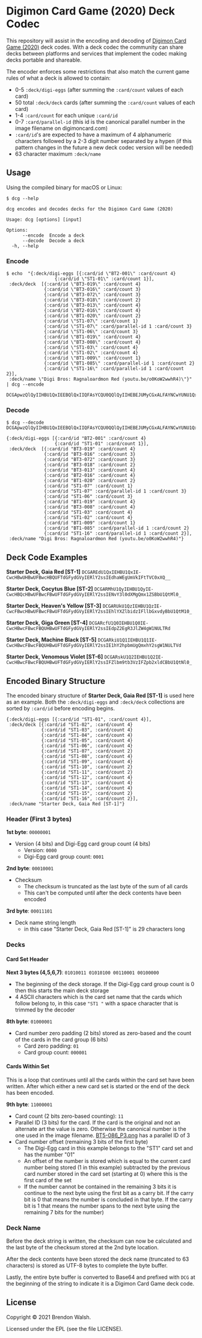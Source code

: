
# Digimon Card Game (2020) Deck Codec

This repository will assist in the encoding and decoding of [Digimon Card Game (2020)](https://world.digimoncard.com) deck codes. With a deck codec the community can share decks between platforms and services that implement the codec making decks portable and shareable.

The encoder enforces some restrictions that also match the current game rules of what a deck is allowed to contain:

- 0-5 `:deck/digi-eggs` (after summing the `:card/count` values of each card)
- 50 total `:deck/deck` cards (after summing the `:card/count` values of each card)
- 1-4 `:card/count` for each unique `:card/id`
- 0-7 `:card/parallel-id` (this id is the canonical parallel number in the image filename on digimoncard.com)
- `:card/id`'s are expected to have a maximum of 4 alphanumeric characters followed by a 2-3 digit number separated by a hypen (if this pattern changes in the future a new deck codec version will be needed)
- 63 character maximum `:deck/name`


## Usage

Using the compiled binary for macOS or Linux:

```
$ dcg --help

dcg encodes and decodes decks for the Digimon Card Game (2020)

Usage: dcg [options] [input]

Options:
      --encode  Encode a deck
      --decode  Decode a deck
  -h, --help
```


### Encode

```
$ echo  "{:deck/digi-eggs [{:card/id \"BT2-001\" :card/count 4}
                  {:card/id \"ST1-01\" :card/count 1}],
 :deck/deck  [{:card/id \"BT3-019\" :card/count 4}
              {:card/id \"BT3-016\" :card/count 3}
              {:card/id \"BT3-072\" :card/count 3}
              {:card/id \"BT3-018\" :card/count 2}
              {:card/id \"BT3-013\" :card/count 4}
              {:card/id \"BT2-016\" :card/count 4}
              {:card/id \"BT1-020\" :card/count 2}
              {:card/id \"ST1-07\" :card/count 1}
              {:card/id \"ST1-07\" :card/parallel-id 1 :card/count 3}
              {:card/id \"ST1-06\" :card/count 3}
              {:card/id \"BT1-019\" :card/count 4}
              {:card/id \"BT3-008\" :card/count 4}
              {:card/id \"ST1-03\" :card/count 4}
              {:card/id \"ST1-02\" :card/count 4}
              {:card/id \"BT1-009\" :card/count 1}
              {:card/id \"BT1-085\" :card/parallel-id 1 :card/count 2}
              {:card/id \"ST1-16\" :card/parallel-id 1 :card/count 2}],
 :deck/name \"Digi Bros: Ragnaloardmon Red (youtu.be/o0KoW2wwhR4)\"}" | dcg --encode

DCGApwzQlQyIIHBU1QxIEEBQlQxIIQFAsYCQU0QQlQyIIHEBEJUMyCGxALFAYNCwYUNU1QxIEbCwYMBiE0CRGlnaSBCcm9zOiBSYWduYWxvYXJkbW9uIFJlZCAoeW91dHUuYmUvbzBLb1cyd3doUjQp
```


### Decode

```
$ dcg --decode DCGApwzQlQyIIHBU1QxIEEBQlQxIIQFAsYCQU0QQlQyIIHEBEJUMyCGxALFAYNCwYUNU1QxIEbCwYMBiE0CRGlnaSBCcm9zOiBSYWduYWxvYXJkbW9uIFJlZCAoeW91dHUuYmUvbzBLb1cyd3doUjQp

{:deck/digi-eggs [{:card/id "BT2-001" :card/count 4}
                  {:card/id "ST1-01" :card/count 1}],
 :deck/deck  [{:card/id "BT3-019" :card/count 4}
              {:card/id "BT3-016" :card/count 3}
              {:card/id "BT3-072" :card/count 3}
              {:card/id "BT3-018" :card/count 2}
              {:card/id "BT3-013" :card/count 4}
              {:card/id "BT2-016" :card/count 4}
              {:card/id "BT1-020" :card/count 2}
              {:card/id "ST1-07" :card/count 1}
              {:card/id "ST1-07" :card/parallel-id 1 :card/count 3}
              {:card/id "ST1-06" :card/count 3}
              {:card/id "BT1-019" :card/count 4}
              {:card/id "BT3-008" :card/count 4}
              {:card/id "ST1-03" :card/count 4}
              {:card/id "ST1-02" :card/count 4}
              {:card/id "BT1-009" :card/count 1}
              {:card/id "BT1-085" :card/parallel-id 1 :card/count 2}
              {:card/id "ST1-16" :card/parallel-id 1 :card/count 2}],
 :deck/name "Digi Bros: Ragnaloardmon Red (youtu.be/o0KoW2wwhR4)"}
```


## Deck Code Examples

**Starter Deck, Gaia Red [ST-1]**
`DCGAREdU1QxIEHBU1QxIE-CwcHBwUHBwUFBwcHBQUFTdGFydGVyIERlY2ssIEdhaWEgUmVkIFtTVC0xXQ__`

**Starter Deck, Cocytus Blue [ST-2]**
`DCGARMhU1QyIEHBU1QyIE-CwcHBQcHBwUFBwcFBwUFTdGFydGVyIERlY2ssIENvY3l0dXMgQmx1ZSBbU1QtMl0_`

**Starter Deck, Heaven's Yellow [ST-3]**
`DCGARUkU1QzIEHBU1QzIE-CwcFBwcHBwUFBwcFBwUFTdGFydGVyIERlY2ssIEhlYXZlbidzIFllbGxvdyBbU1QtM10_`

**Starter Deck, Giga Green [ST-4]**
`DCGARcfU1Q0IEHBU1Q0IE-CwcHBwcFBwcFBQUHBwUFTdGFydGVyIERlY2ssIEdpZ2EgR3JlZW4gW1NULTRd`

**Starter Deck, Machine Black [ST-5]**
`DCGARkiU1Q1IEHBU1Q1IE-CwcHBwcFBwcFBQUHBwUFTdGFydGVyIERlY2ssIE1hY2hpbmUgQmxhY2sgW1NULTVd`

**Starter Deck, Venomous Violet [ST-6]**
`DCGARskU1Q2IEHBU1Q2IE-CwcHBwcFBwcFBQUHBwUFTdGFydGVyIERlY2ssIFZlbm9tb3VzIFZpb2xldCBbU1QtNl0_`


## Encoded Binary Structure

The encoded binary structure of **Starter Deck, Gaia Red [ST-1]** is used here as an example. Both the `:deck/digi-eggs` and `:deck/deck` collections are sorted by `:card/id` before encoding begins.

```
{:deck/digi-eggs [{:card/id "ST1-01", :card/count 4}],
 :deck/deck [{:card/id "ST1-02", :card/count 4}
             {:card/id "ST1-03", :card/count 4}
             {:card/id "ST1-04", :card/count 4}
             {:card/id "ST1-05", :card/count 4}
             {:card/id "ST1-06", :card/count 4}
             {:card/id "ST1-07", :card/count 2}
             {:card/id "ST1-08", :card/count 4}
             {:card/id "ST1-09", :card/count 4}
             {:card/id "ST1-10", :card/count 2}
             {:card/id "ST1-11", :card/count 2}
             {:card/id "ST1-12", :card/count 4}
             {:card/id "ST1-13", :card/count 4}
             {:card/id "ST1-14", :card/count 4}
             {:card/id "ST1-15", :card/count 2}
             {:card/id "ST1-16", :card/count 2}],
 :deck/name "Starter Deck, Gaia Red [ST-1]"}
 ```

### Header (First 3 bytes)

**1st byte**: `00000001`
- Version (4 bits) and Digi-Egg card group count (4 bits)
  - Version: `0000`
  - Digi-Egg card group count: `0001`

**2nd byte**: `00010001`
- Checksum
  - The checksum is truncated as the last byte of the sum of all cards
  - This can't be computed until after the deck contents have been encoded

**3rd byte**: `00011101`
- Deck name string length
  - in this case "Starter Deck, Gaia Red [ST-1]" is 29 characters long

### Decks

#### Card Set Header

**Next 3 bytes (4,5,6,7)**: `01010011 01010100 00110001 00100000`
- The beginning of the deck storage. If the Digi-Egg card group count is 0 then this starts the main deck storage
- 4 ASCII characters which is the card set name that the cards which follow belong to, in this case `"ST1 "` with a space character that is trimmed by the decoder

**8th byte**: `01000001`
- Card number zero padding (2 bits) stored as zero-based and the count of the cards in the card group (6 bits)
  - Card zero padding: `01`
  - Card group count: `000001`

#### Cards Within Set

This is a loop that continues until all the cards within the card set have been written. After which either a new card set is started or the end of the deck has been encoded.

**9th byte**: `11000001`
- Card count (2 bits zero-based counting): `11`
- Parallel ID (3 bits) for the card. If the card is the original and not an alternate art the value is zero. Otherwise the canonical number is the one used in the image filename. [BT5-086_P3.png](https://digimoncard.com/images/cardlist/card/BT5-086_P3.png) has a parallel ID of 3
- Card number offset (remaining 3 bits of the first byte)
  - The Digi-Egg card in this example belongs to the "ST1" card set and has the number "01"
  - An offset of the number is stored which is equal to the current card number being stored (1 in this example) subtracted by the previous card number stored in the card set (starting at 0) where this is the first card of the set
  -  If the number cannot be contained in the remaining 3 bits it is continue to the next byte using the first bit as a carry bit. If the carry bit is 0 that means the number is concluded in that byte. If the carry bit is 1 that means the number spans to the next byte using the remaining 7 bits for the number)

### Deck Name

Before the deck string is written, the checksum can now be calculated and the last byte of the checksum stored at the 2nd byte location.

After the deck contents have been stored the deck name (truncated to 63 characters) is stored as UTF-8 bytes to complete the byte buffer.

Lastly, the entire byte buffer is converted to Base64 and prefixed with `DCG` at the beginning of the string to indicate it is a Digimon Card Game deck code.


## License

Copyright © 2021 Brendon Walsh.

Licensed under the EPL (see the file LICENSE).
